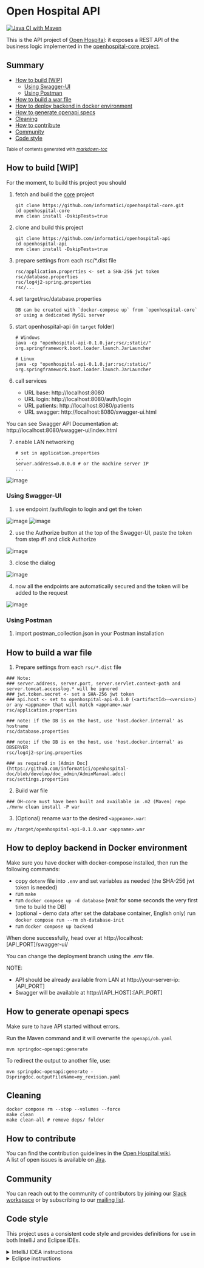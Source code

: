 # Open Hospital API

[![Java CI with Maven](https://github.com/informatici/openhospital-api/workflows/Java%20CI%20with%20Maven/badge.svg)](https://github.com/informatici/openhospital-api/actions?query=workflow%3A%22Java+CI+with+Maven%22)

This is the API project of [Open Hospital][openhospital]: it exposes a REST API of the business logic implemented in the [openhospital-core project][core].

## Summary

  * [How to build [WIP]](#how-to-build-wip)
    + [Using Swagger-UI](#using-swagger-ui)
    + [Using Postman](#using-postman)
  * [How to build a war file](#how-to-build-a-war-file)
  * [How to deploy backend in docker environment](#how-to-deploy-backend-in-docker-environment)
  * [How to generate openapi specs](#how-to-generate-openapi-specs)
  * [Cleaning](#cleaning)
  * [How to contribute](#how-to-contribute)
  * [Community](#community)
  * [Code style](#code-style)

<small>Table of contents generated with <i><a href='http://ecotrust-canada.github.io/markdown-toc/'>markdown-toc</a></i></small>


## How to build [WIP]

For the moment, to build this project you should 

 1. fetch and build the [core] project
    
        git clone https://github.com/informatici/openhospital-core.git
        cd openhospital-core
        mvn clean install -DskipTests=true
        
 2. clone and build this project
 
        git clone https://github.com/informatici/openhospital-api
        cd openhospital-api
        mvn clean install -DskipTests=true
        
 3. prepare settings from each rsc/*.dist file
 
        rsc/application.properties <- set a SHA-256 jwt token
        rsc/database.properties
        rsc/log4j2-spring.properties
        rsc/...
        
 4. set target/rsc/database.properties
 
        DB can be created with `docker-compose up` from `openhospital-core` or using a dedicated MySQL server
        
 5. start openhospital-api (in `target` folder)
 
        # Windows
        java -cp "openhospital-api-0.1.0.jar;rsc/;static/" org.springframework.boot.loader.launch.JarLauncher

        # Linux
        java -cp "openhospital-api-0.1.0.jar:rsc/:static/" org.springframework.boot.loader.launch.JarLauncher
        
 6. call services
    - URL base: http://localhost:8080
    - URL login: http://localhost:8080/auth/login
    - URL patients: http://localhost:8080/patients
    - URL swagger: http://localhost:8080/swagger-ui.html

You can see Swagger API Documentation at: http://localhost:8080/swagger-ui/index.html

 7. enable LAN networking

        # set in application.properties
        ...
        server.address=0.0.0.0 # or the machine server IP
        ...

![image](https://github.com/informatici/openhospital-api/assets/2938553/ea855a4a-2a57-4b6e-aa62-f218d4937ed8)

### Using Swagger-UI

 1. use endpoint /auth/login to login and get the token
 
![image](https://github.com/informatici/openhospital-api/assets/2938553/d77d88a7-893d-4163-a89d-06c0bbdccb4b)
![image](https://github.com/informatici/openhospital-api/assets/2938553/ce1a6ace-b4db-4672-9f36-b6d5aefc005f)

 2. use the Authorize button at the top of the Swagger-UI, paste the token from step #1 and click Authorize

![image](https://github.com/informatici/openhospital-api/assets/2938553/388450d5-7b8b-4f54-8210-ef37e5f85324)
 
 3. close the dialog

![image](https://github.com/informatici/openhospital-api/assets/2938553/787546c1-8378-4aac-99a1-ace2e28af160)

 4. now all the endpoints are automatically secured and the token will be added to the request

![image](https://github.com/informatici/openhospital-api/assets/2938553/131aa220-b134-4afc-a508-5e369427c0b8)

### Using Postman

 1. import postman_collection.json in your Postman installation
 
## How to build a war file

 1. Prepare settings from each `rsc/*.dist` file 

 ```
 ### Note: 
 ### server.address, server.port, server.servlet.context-path and server.tomcat.accesslog.* will be ignored
 ### jwt.token.secret <- set a SHA-256 jwt token
 ### api.host <- set to openhospital-api-0.1.0 (<artifactId>-<version>) or any <appname> that will match <appname>.war
 rsc/application.properties
 
 ### note: if the DB is on the host, use 'host.docker.internal' as hostname
 rsc/database.properties
 
 ### note: if the DB is on the host, use 'host.docker.internal' as DBSERVER
 rsc/log4j2-spring.properties
 
 ### as required in [Admin Doc](https://github.com/informatici/openhospital-doc/blob/develop/doc_admin/AdminManual.adoc)
 rsc/settings.properties
 ```
 
 2. Build war file
 
 ```
 ### OH-core must have been built and available in .m2 (Maven) repo
 ./mvnw clean install -P war
 ```
 
 3. (Optional) rename war to the desired `<appname>.war`:
 
 ```
 mv /target/openhospital-api-0.1.0.war <appname>.war
 ```
 
## How to deploy backend in Docker environment

Make sure you have docker with docker-compose installed, then run the following commands:

- copy `dotenv` file into `.env` and set variables as needed (the SHA-256 jwt token is needed)
- run `make`
- run `docker compose up -d database` (wait for some seconds the very first time to build the DB)
- (optional - demo data after set the database container, English only) run `docker compose run --rm oh-database-init`
- run `docker compose up backend`

When done successfully, head over at http://localhost:[API_PORT]/swagger-ui/

You can change the deployment branch using the .env file.

NOTE: 

- API should be already available from LAN at http://your-server-ip:[API_PORT]
- Swagger will be available at http://[API_HOST]:[API_PORT]

## How to generate openapi specs

Make sure to have API started without errors.

Run the Maven command and it will overwrite the `openapi/oh.yaml`

	mvn springdoc-openapi:generate
	
To redirect the output to another file, use:

	mvn springdoc-openapi:generate -Dspringdoc.outputFileName=my_revision.yaml
	

## Cleaning

	docker compose rm --stop --volumes --force
	make clean
	make clean-all # remove deps/ folder


## How to contribute

You can find the contribution guidelines in the [Open Hospital wiki][contribution-guide].  
A list of open issues is available on [Jira][jira].

## Community

You can reach out to the community of contributors by joining 
our [Slack workspace][slack] or by subscribing to our [mailing list][ml].


## Code style

This project uses a consistent code style and provides definitions for use in both IntelliJ and Eclipse IDEs.

<details><summary>IntelliJ IDEA instructions</summary>

For IntelliJ IDEA the process for importing the code style is:

* Select *Settings* in the *File* menu
* Select *Editor*
* Select *Code Style*
* Expand the menu item and select *Java*
* Go to *Scheme* at the top, click on the setting button by the side of the drop-down list
* Select *Import Scheme*
* Select *IntelliJ IDE code style XML*
* Navigate to the location of the file which relative to the project root is:  `.ide-settings/idea/OpenHospital-code-style-configuration.xml`
* Select *OK* 
* At this point the code style is stored as part of the IDE and is used for **all** projects opened in the editor.  To restrict the settings to just this project again select the setting button by the side of the *Scheme* list and select *Copy to Project...*. If successful a notice appears in the window that reads: *For current project*.

</details>

<details><summary>Eclipse instructions</summary>

For Eclipse the process requires loading the formatting style and the import order separately.

* Select *Preferences* in the *Window* menu
* Select *Java*
* Select *Code Style* and expand the menu
* Select *Formatter*
* Select the *Import...* button
* Navigate to the location of the file which relative to the project root is:  `.ide-settings/eclipse/OpenHospital-Java-CodeStyle-Formatter.xml`
* Select *Open*
* At this point the code style is stored and is applicable to all projects opened in the IDE.  To restrict the settings just to this project select *Configure Project Specific Settings...* in the upper right.  In the next dialog select the *openhospital* repository and select *OK*.  In the next dialog select the *Enable project specific settings* checkbox.  Finally select *Apply and Close*.
* Back in the *Code Style* menu area, select *Organize Imports*
* Select *Import...*
* Navigate to the location of the file which relative to the project root is:  `.ide-settings/eclipse/OpenHospital.importorder`
* Select *Open*
* As with the formatting styles the import order is applicable to all projects.  In order to change it just for this project repeat the same steps as above for *Configure Project Specific Settings...*
 
</details> 

[openhospital]: https://www.open-hospital.org/
[core]: https://github.com/informatici/openhospital-core
[contribution-guide]: https://openhospital.atlassian.net/wiki/display/OH/Contribution+Guidelines
[jira]: https://openhospital.atlassian.net/jira/software/c/projects/OP/issues/
[slack]: https://join.slack.com/t/openhospitalworkspace/shared_invite/enQtOTc1Nzc0MzE2NjQ0LWIyMzRlZTU5NmNlMjE2MDcwM2FhMjRkNmM4YzI0MTAzYTA0YTI3NjZiOTVhMDZlNWUwNWEzMjE5ZDgzNWQ1YzE
[ml]: https://sourceforge.net/projects/openhospital/lists/openhospital-devel

